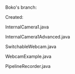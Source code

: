 Boko's branch:  
  
Created:  
  
  InternalCamera1.java  
  
  InternalCamera1Advanced.java  
  
  SwitchableWebcam.java  
  
  WebcamExample.java  
  
  PipelineRecorder.java  
